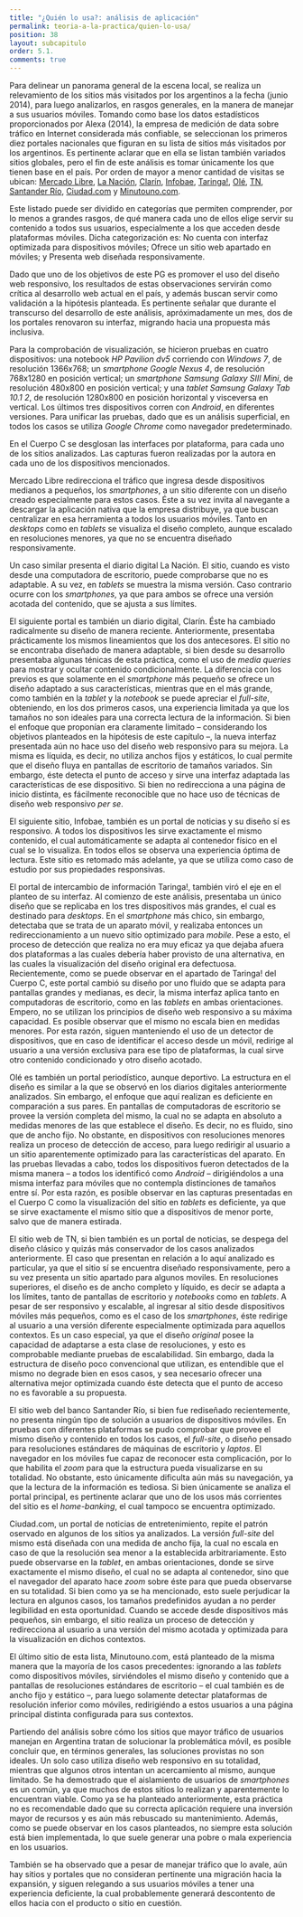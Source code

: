 ```yaml
---
title: "¿Quién lo usa?: análisis de aplicación"
permalink: teoria-a-la-practica/quien-lo-usa/
position: 38
layout: subcapitulo
order: 5.1.
comments: true
---
```


Para delinear un panorama general de la escena local, se realiza un relevamiento de los sitios más visitados por los argentinos a la fecha (junio 2014), para luego analizarlos, en rasgos generales, en la manera de manejar a sus usuarios móviles. Tomando como base los datos estadísticos proporcionados por Alexa (2014), la empresa de medición de data sobre tráfico en Internet considerada más confiable, se seleccionan los primeros diez portales nacionales que figuran en su lista de sitios más visitados por los argentinos. Es pertinente aclarar que en ella se listan también variados sitios globales, pero el fin de este análisis es tomar únicamente los que tienen base en el país. Por orden de mayor a menor cantidad de visitas se ubican: [Mercado Libre](http://mercadolibre.com.ar), [La Nación](http://lanacion.com.ar), [Clarín](http://clarin.com), [Infobae](http://infobae.com), [Taringa!](http://taringa.net), [Olé](http://ole.com.ar), [TN](http://tn.com.ar), [Santander Río](http://santanderrio.com.ar), [Ciudad.com](http://ciudad.com) y [Minutouno.com](http://minutouno.com).

Este listado puede ser dividido en categorías que permiten comprender, por lo menos a grandes rasgos, de qué manera cada uno de ellos elige servir su contenido a todos sus usuarios, especialmente a los que acceden desde plataformas móviles. Dicha categorización es: No cuenta con interfaz optimizada para dispositivos móviles; Ofrece un sitio web apartado en móviles; y Presenta web diseñada responsivamente.

Dado que uno de los objetivos de este PG es promover el uso del diseño web responsivo, los resultados de estas observaciones servirán como crítica al desarrollo web actual en el país, y además buscan servir como validación a la hipótesis planteada. Es pertinente señalar que durante el transcurso del desarrollo de este análisis, apróximadamente un mes, dos de los portales renovaron su interfaz, migrando hacia una propuesta más inclusiva.

Para la comprobación de visualización, se hicieron pruebas en cuatro dispositivos: una notebook _HP Pavilion dv5_ corriendo con _Windows 7_, de resolución 1366x768; un _smartphone_ _Google Nexus 4_, de resolución 768x1280 en posición vertical; un _smartphone_ _Samsung Galaxy SIII Mini_, de resolución 480x800 en posición vertical; y una _tablet_ _Samsung Galaxy Tab 10.1 2_, de resolución 1280x800 en posición horizontal y visceversa en vertical. Los últimos tres dispositivos corren con _Android_, en diferentes versiones. Para unificar las pruebas, dado que es un análisis superficial, en todos los casos se utiliza _Google Chrome_ como navegador predeterminado.

En el Cuerpo C se desglosan las interfaces por plataforma, para cada uno de los sitios analizados. Las capturas fueron realizadas por la autora en cada uno de los dispositivos mencionados.

Mercado Libre redirecciona el tráfico que ingresa desde dispositivos medianos a pequeños, los _smartphones_, a un sitio diferente con un diseño creado especialmente para estos casos. Éste a su vez invita al navegante a descargar la aplicación nativa que la empresa distribuye, ya que buscan centralizar en esa herramienta a todos los usuarios móviles. Tanto en _desktops_ como en _tablets_ se visualiza el diseño completo, aunque escalado en resoluciones menores, ya que no se encuentra diseñado responsivamente.

Un caso similar presenta el diario digital La Nación. El sitio, cuando es visto desde una computadora de escritorio, puede comprobarse que no es adaptable. A su vez, en _tablets_ se muestra la misma versión. Caso contrario ocurre con los _smartphones_, ya que para ambos se ofrece una versión acotada del contenido, que se ajusta a sus límites.

El siguiente portal es también un diario digital, Clarín. Éste ha cambiado radicalmente su diseño de manera reciente. Anteriormente, presentaba prácticamente los mismos lineamientos que los dos antecesores. El sitio no se encontraba diseñado de manera adaptable, si bien desde su desarrollo presentaba algunas ténicas de esta práctica, como el uso de _media queries_ para mostrar y ocultar contenido condicionalmente. La diferencia con los previos es que solamente en el _smartphone_ más pequeño se ofrece un diseño adaptado a sus características, mientras que en el más grande, como también en la _tablet_ y la _notebook_ se puede apreciar el _full-site_, obteniendo, en los dos primeros casos, una experiencia limitada ya que los tamaños no son ideales para una correcta lectura de la información. Si bien el enfoque que proponían era claramente limitado – considerando los objetivos planteados en la hipótesis de este capítulo –, la nueva interfaz presentada aún no hace uso del diseño web responsivo para su mejora. La misma es líquida, es decir, no utiliza anchos fijos y estáticos, lo cual permite que el diseño fluya en pantallas de escritorio de tamaños variados. Sin embargo, éste detecta el punto de acceso y sirve una interfaz adaptada las características de ese dispositivo. Si bien no redirecciona a una página de inicio distinta, es fácilmente reconocible que no hace uso de técnicas de diseño web responsivo _per se_.

El siguiente sitio, Infobae, también es un portal de noticias y su diseño sí es responsivo. A todos los dispositivos les sirve exactamente el mismo contenido, el cual automáticamente se adapta al contenedor físico en el cual se lo visualiza. En todos ellos se observa una experiencia óptima de lectura. Este sitio es retomado más adelante, ya que se utiliza como caso de estudio por sus propiedades responsivas.

El portal de intercambio de información Taringa!, también viró el eje en el planteo de su interfaz. Al comienzo de este análisis, presentaba un único diseño que se replicaba en los tres dispositivos más grandes, el cual es destinado para _desktops_. En el _smartphone_ más chico, sin embargo, detectaba que se trata de un aparato móvil, y realizaba entonces un redireccionamiento a un nuevo sitio optimizado para _mobile_. Pese a esto, el proceso de detección que realiza no era muy eficaz ya que dejaba afuera dos plataformas a las cuales debería haber provisto de una alternativa, en las cuales la visualización del diseño original era defectuosa. Recientemente, como se puede observar en el apartado de Taringa! del Cuerpo C, este portal cambió su diseño por uno fluido que se adapta para pantallas grandes y medianas, es decir, la misma interfaz aplica tanto en computadoras de escritorio, como en las _tablets_ en ambas orientaciones. Empero, no se utilizan los principios de diseño web responsivo a su máxima capacidad. Es posible observar que el mismo no escala bien en medidas menores. Por esta razón, siguen manteniendo el uso de un detector de dispositivos, que en caso de identificar el acceso desde un móvil, redirige al usuario a una versión exclusiva para ese tipo de plataformas, la cual sirve otro contenido condicionado y otro diseño acotado.

Olé es también un portal periodístico, aunque deportivo. La estructura en el diseño es similar a la que se observó en los diarios digitales anteriormente analizados. Sin embargo, el enfoque que aquí realizan es deficiente en comparación a sus pares. En pantallas de computadoras de escritorio se provee la versión completa del mismo, la cual no se adapta en absoluto a medidas menores de las que establece el diseño. Es decir, no es fluido, sino que de ancho fijo. No obstante, en dispositivos con resoluciones menores realiza un proceso de detección de acceso, para luego redirigir al usuario a un sitio aparentemente optimizado para las características del aparato. En las pruebas llevadas a cabo, todos los dispositivos fueron detectados de la misma manera – a todos los identificó como _Android_ – dirigiéndolos a una misma interfaz para móviles que no contempla distinciones de tamaños entre sí. Por esta razón, es posible observar en las capturas presentadas en el Cuerpo C como la visualización del sitio en _tablets_ es deficiente, ya que se sirve exactamente el mismo sitio que a dispositivos de menor porte, salvo que de manera estirada.

El sitio web de TN, si bien también es un portal de noticias, se despega del diseño clásico y quizás más conservador de los casos analizados anteriormente. El caso que presentan en relación a lo aquí analizado es particular, ya que el sitio sí se  encuentra diseñado responsivamente, pero a su vez presenta un sitio apartado para algunos moviles. En resoluciones superiores, el diseño es de ancho completo y líquido, es decir se adapta a los límites, tanto de pantallas de escritorio y _notebooks_ como en _tablets_. A pesar de ser responsivo y escalable, al ingresar al sitio desde dispositivos móviles más pequeños, como es el caso de los _smartphones_, éste redirige al usuario a una versión diferente especialmente optimizada para aquellos contextos. Es un caso especial, ya que el diseño _original_ posee la capacidad de adaptarse a esta clase de resoluciones, y esto es comprobable mediante pruebas de escalabilidad. Sin embargo, dada la estructura de diseño poco convencional que utilizan, es entendible que el mismo no degrade bien en esos casos, y sea necesario ofrecer una alternativa mejor optimizada cuando éste detecta que el punto de acceso no es favorable a su propuesta.

El sitio web del banco Santander Río, si bien fue rediseñado recientemente, no presenta ningún tipo de solución a usuarios de dispositivos móviles. En pruebas con diferentes plataformas se pudo comprobar que provee el mismo diseño y contenido en todos los casos, el _full-site_, o diseño pensado para resoluciones estándares de máquinas de escritorio y _laptos_. El navegador en los móviles fue capaz de reconocer esta complicación, por lo que habilita el _zoom_ para que la estructura pueda visualizarse en su totalidad. No obstante, esto únicamente dificulta aún más su navegación, ya que la lectura de la información es tediosa. Si bien únicamente se analiza el portal principal, es pertinente aclarar que uno de los usos más corrientes del sitio es el _home-banking_, el cual tampoco se encuentra optimizado.

Ciudad.com, un portal de noticias de entretenimiento, repite el patrón oservado en algunos de los sitios ya analizados. La versión _full-site_ del mismo está diseñada con una medida de ancho fija, la cual no escala en caso de que la resolución sea menor a la establecida arbitrariamente. Esto puede observarse en la _tablet_, en ambas orientaciones, donde se sirve exactamente el mismo diseño, el cual no se adapta al contenedor, sino que el navegador del aparato hace _zoom_ sobre éste para que pueda observarse en su totalidad. Si bien como ya se ha mencionado, esto suele perjudicar la lectura en algunos casos, los tamaños predefinidos ayudan a no perder legibilidad en esta oportunidad. Cuando se accede desde dispositivos más pequeños, sin embargo, el sitio realiza un proceso de detección y redirecciona al usuario a una versión del mismo acotada y optimizada para la visualización en dichos contextos.

El último sitio de esta lista, Minutouno.com, está planteado de la misma manera que la mayoría de los casos precedentes: ignorando a las _tablets_ como dispositivos móviles, sirviéndoles el mismo diseño y contenido que a pantallas de resoluciones estándares de escritorio – el cual también es de ancho fijo y estático –, para luego solamente detectar plataformas de resolución inferior como móviles, redirigiéndo a estos usuarios a una página principal distinta configurada para sus contextos.

Partiendo del análisis sobre cómo los sitios que mayor tráfico de usuarios manejan en Argentina tratan de solucionar la problemática móvil, es posible concluir que, en términos generales, las soluciones provistas no son ideales. Un solo caso utiliza diseño web responsivo en su totalidad, mientras que algunos otros intentan un acercamiento al mismo, aunque limitado. Se ha demostrado que el aislamiento de usuarios de _smartphones_ es un común, ya que muchos de estos sitios lo realizan y aparentemente lo encuentran viable. Como ya se ha planteado anteriormente, esta práctica no es recomendable dado que su correcta aplicación requiere una inversión mayor de recursos y es aún más rebuscado su mantenimiento. Además, como se puede observar en los casos planteados, no siempre esta solución está bien implementada, lo que suele generar una pobre o mala experiencia en los usuarios.

También se ha observado que a pesar de manejar tráfico que lo avale, aún hay sitios y portales que no consideran pertinente una migración hacia la expansión, y siguen relegando a sus usuarios móviles a tener una experiencia deficiente, la cual probablemente generará descontento de ellos hacia con el producto o sitio en cuestión.
